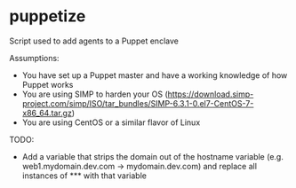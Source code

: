 # puppetize
Script used to add agents to a Puppet enclave

Assumptions:
- You have set up a Puppet master and have a working knowledge of how Puppet works
- You are using SIMP to harden your OS (https://download.simp-project.com/simp/ISO/tar_bundles/SIMP-6.3.1-0.el7-CentOS-7-x86_64.tar.gz)
- You are using CentOS or a similar flavor of Linux

TODO:
- Add a variable that strips the domain out of the hostname variable (e.g. web1.mydomain.dev.com -> mydomain.dev.com) and replace all instances of *** with that variable
